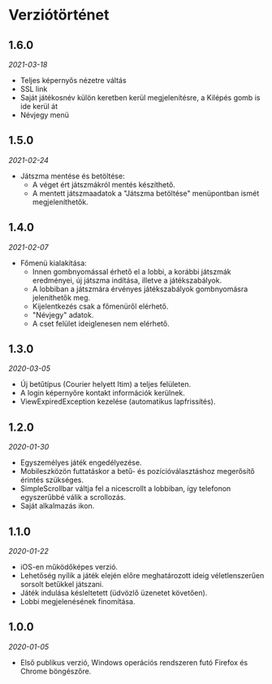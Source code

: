 # Verziótörténet

## 1.6.0
*2021-03-18*

* Teljes képernyős nézetre váltás
* SSL link
* Saját játékosnév külön keretben kerül megjelenítésre, a Kilépés gomb is ide kerül át
* Névjegy menü

## 1.5.0
*2021-02-24*

* Játszma mentése és betöltése:
   - A véget ért játszmákról mentés készíthető.
   - A mentett játszmaadatok a "Játszma betöltése" menüpontban ismét megjeleníthetők.

## 1.4.0
*2021-02-07*

* Főmenü kialakítása:
   - Innen gombnyomással érhető el a lobbi, a korábbi játszmák eredményei, új játszma indítása, illetve a játékszabályok.
   - A lobbiban a játszmára érvényes játékszabályok gombnyomásra jeleníthetők meg.
   - Kijelentkezés csak a főmenüről elérhető.
   - "Névjegy" adatok.
   - A cset felület ideiglenesen nem elérhető.

## 1.3.0
*2020-03-05*

* Új betűtípus (Courier helyett Itim) a teljes felületen. 
* A login képernyőre kontakt információk kerülnek.
* ViewExpiredException kezelése (automatikus lapfrissítés).

## 1.2.0
*2020-01-30*

* Egyszemélyes játék engedélyezése.
* Mobileszközön futtatáskor a betű- és pozícióválasztáshoz megerősítő érintés szükséges. 
* SimpleScrollbar váltja fel a nicescrollt a lobbiban, így telefonon egyszerűbbé válik a scrollozás.
* Saját alkalmazás ikon.

## 1.1.0
*2020-01-22*

* iOS-en működőképes verzió.
* Lehetőség nyílik a játék elején előre meghatározott ideig véletlenszerűen sorsolt betűkkel játszani.
* Játék indulása késleltetett (üdvözlő üzenetet követően).
* Lobbi megjelenésének finomítása.

## 1.0.0
*2020-01-05*

* Első publikus verzió, Windows operációs rendszeren futó Firefox és Chrome böngészőre.
